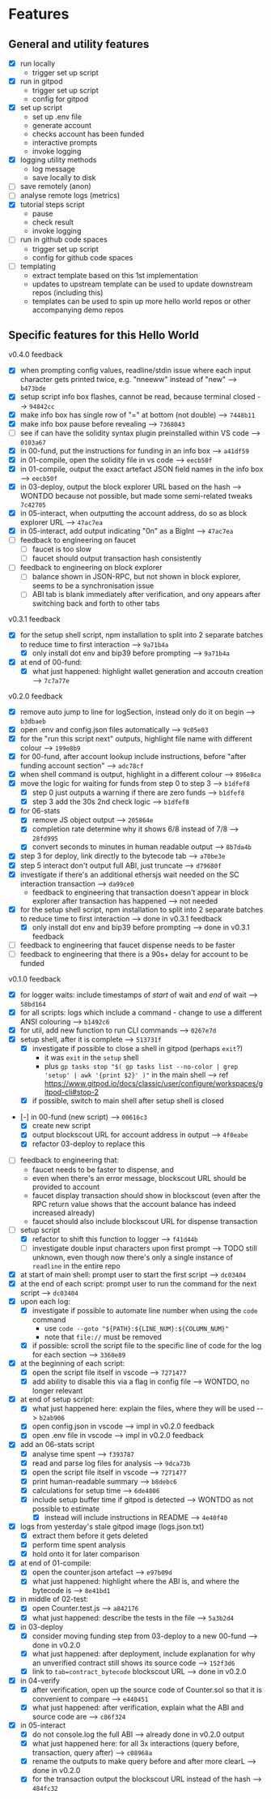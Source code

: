 # Features

## General and utility features

- [x] run locally
    - trigger set up script
- [x] run in gitpod
    - trigger set up script
    - config for gitpod
- [x] set up script
    - set up .env file
    - generate account
    - checks account has been funded
    - interactive prompts
    - invoke logging
- [x] logging utility methods
    - log message
    - save locally to disk
- [ ] save remotely (anon)
- [ ] analyse remote logs (metrics)
- [x] tutorial steps script
    - pause 
    - check result
    - invoke logging
- [ ] run in github code spaces
    - trigger set up script
    - config for github code spaces
- [ ] templating
    - extract template based on this 1st implementation
    - updates to upstream template can be used to update downstream repos (including this)
    - templates can be used to spin up more hello world repos or other accompanying demo repos

## Specific features for this Hello World

v0.4.0 feedback

- [x] when prompting config values, readline/stdin issue where each input character gets printed twice, e.g. "nneeww" instead of "new" --> `b473bde`
- [x] setup script info box flashes, cannot be read, because terminal closed --> `94842cc`
- [x] make info box has single row of "=" at bottom (not double) --> `7448b11`
- [x] make info box pause before revealing --> `7368043`
- [ ] see if can have the solidity syntax plugin preinstalled within VS code --> `0103a67`
- [x] in 00-fund, put the instructions for funding in an info box --> `a41df59`
- [x] in 01-compile, open the solidity file in vs code --> `eecb50f`
- [x] in 01-compile, output the exact artefact JSON field names in the info box --> `eecb50f`
- [x] in 03-deploy, output the block explorer URL based on the hash --> WONTDO because not possible, but made some semi-related tweaks `7c42705`
- [x] in 05-interact, when outputting the account address, do so as block explorer URL --> `47ac7ea`
- [x] in 05-interact, add output indicating "0n" as a BigInt --> `47ac7ea`
- [ ] feedback to engineering on faucet
	- [ ] faucet is too slow
	- [ ] faucet should output transaction hash consistently
- [ ] feedback to engineering on block explorer
	- [ ] balance shown in JSON-RPC, but not shown in block explorer, seems to be a synchronisation issue
	- [ ] ABI tab is blank immediately after verification, and ony appears after switching back and forth to other tabs

v0.3.1 feedback

- [x] for the setup shell script, npm installation to split into 2 separate batches to reduce time to first interaction --> `9a71b4a`
	- [x] only install dot env and bip39 before prompting --> `9a71b4a`
- [x] at end of 00-fund:
	- [x] what just happened: highlight wallet generation and accoutn creation --> `7c7a77e`

v0.2.0 feedback

- [x] remove auto jump to line for logSection, instead only do it on begin --> `b3dbaeb`
- [x] open .env and config.json files automatically --> `9c05e03`
- [x] for the "run this script next" outputs, highlight file name with different colour --> `199e8b9`
- [x] for 00-fund, after account lookup include instructions, before "after funding account section" --> `adc78cf`
- [x] when shell command is output, highlight in a different colour --> `896e8ca`
- [x] move the logic for waiting for funds from step 0 to step 3 --> `b1dfef8`
	- [x] step 0 just outputs a warning if there are zero funds --> `b1dfef8`
	- [x] step 3 add the 30s 2nd check logic --> `b1dfef8`
- [x] for 06-stats
	- [x] remove JS object output --> `205864e`
	- [x] completion rate determine why it shows 6/8 instead of 7/8 --> `28fd995`
	- [x] convert seconds to minutes in human readable output --> `8b7da4b`
- [x] step 3 for deploy, link directly to the bytecode tab --> `a70be3e`
- [x] step 5 interact don't output full ABI, just truncate --> `d79680f`
- [x] investigate if there's an additional ethersjs wait needed on the SC interaction transaction --> `da99ce0`
	- feedback to engineering that transaction doesn't appear in block explorer after transaction has happened --> not needed
- [x] for the setup shell script, npm installation to split into 2 separate batches to reduce time to first interaction --> done in v0.3.1 feedback
	- [x] only install dot env and bip39 before prompting --> done in v0.3.1 feedback
- [ ] feedback to engineering that faucet dispense needs to be faster
- [ ] feedback to engineering that there is a 90s+ delay for account to be funded

v0.1.0 feedback

- [x] for logger waits: include timestamps of *start* of wait and *end* of wait --> `58bd164`
- [x] for all scripts: logs which include a command - change to use a different ANSI colouring --> `b1492c6`
- [x] for util, add new function to run CLI commands --> `0267e7d`
- [x] setup shell, after it is complete --> `513731f`
	- [x] investigate if possible to close a shell in gitpod (perhaps `exit`?)
		- it was `exit` in the `setup` shell
		- plus `gp tasks stop "$( gp tasks list --no-color | grep 'setup' | awk '{print $2}' )"` in the main shell --> ref https://www.gitpod.io/docs/classic/user/configure/workspaces/gitpod-cli#stop-2
	- [x] if possible, switch to main shell after setup shell is closed
- [-] in 00-fund (new script) --> `00616c3`
	- [x] create new script
	- [x] output blockscout URL for account address in output --> `4f0eabe`
	- [x] refactor 03-deploy to replace this
- [ ] feedback to engineering that:
	- faucet needs to be faster to dispense, and
	- even when there's an error message, blockscout URL should be provided to account
	- faucet display transaction should show in blockscout (even after the RPC return value shows that the account balance has indeed increased already)
	- faucet should also include blockscout URL for dispense transaction
- [ ] setup script
	- [x] refactor to shift this function to logger --> `f41d44b`
	- [ ] investigate double input characters upon first prompt --> TODO still unknown, even though now there's only a single instance of `readline` in the entire repo
- [x] at start of main shell: prompt user to start the first script --> `dc03404`
- [x] at the end of each script: prompt user to run the command for the next script --> `dc03404`
- [x] upon each log:
	- [x] investigate if possible to automate line number when using the `code` command
		- use `code --goto "${PATH}:${LINE_NUM}:${COLUMN_NUM}"`
		- note that `file://` must be removed
	- [x] if possible: scroll the script file to the specific line of code for the log for each section --> `3360e89`
- [x]  at the beginning of each script:
	- [x] open the script file itself in vscode --> `7271477`
	- [x] add ability to disable this via a flag in config file --> WONTDO, no longer relevant
- [x] at end of setup script:
	- [x] what just happened here: explain the files, where they will be used --> `b2ab906`
	- [x] open config.json in vscode --> impl in v0.2.0 feedback
	- [x] open .env file in vscode --> impl in v0.2.0 feedback
- [x] add an 06-stats script
	- [x] analyse time spent --> `f393787`
	- [x] read and parse log files for analysis --> `9dca73b`
	- [x] open the script file itself in vscode --> `7271477`
	- [x] print human-readable summary --> `b8debc6`
	- [x] calculations for setup time --> `6de4806`
	- [x] include setup buffer time if gitpod is detected --> WONTDO as not possible to estimate
		- [x] instead will include instructions in README --> `4e40f40`
- [x] logs from yesterday's stale gitpod image (logs.json.txt)
	- [x] extract them before it gets deleted
	- [x] perform time spent analysis
	- [x] hold onto it for later comparison
- [x] at end of 01-compile:
	- [x] open the counter.json artefact --> `e97b09d`
	- [x] what just happened: highlight where the ABI is, and where the bytecode is --> `8e41bd1`
- [x]  in middle of 02-test:
	- [x] open Counter.test.js --> `a842176`
	- [x] what just happened: describe the tests in the file --> `5a3b2d4`
- [x] in 03-deploy
	- [x] consider moving funding step from 03-deploy to a new 00-fund --> done in v0.2.0
	- [x] what just happened: after deployment, include explanation for why an unverified contract still shows its source code --> `152f3d6`
	- [x] link to `tab=contract_bytecode` blockscout URL --> done in v0.2.0
- [x] in 04-verify
	- [x] after verification, open up the source code of Counter.sol so that it is convenient to compare --> `e440451`
	- [x] what just happened: after verification, explain what the ABI and source code are --> `c86f324`
- [x] in 05-interact
	- [x] do not console.log the full ABI --> already done in v0.2.0 output
	- [x] what just happened here: for all 3x interactions (query before, transaction, query after) --> `c08968a`
	- [x] rename the outputs to make query before and after more clearL --> done in v0.2.0
	- [x] for the transaction output the blockscout URL instead of the hash --> `484fc32`
